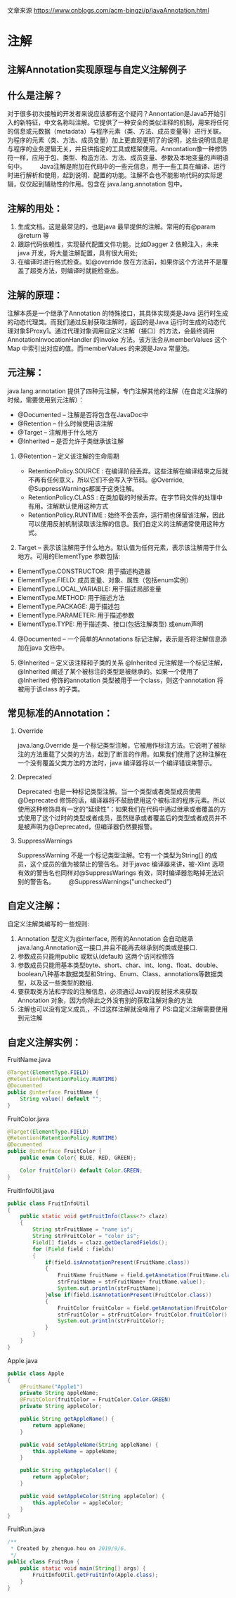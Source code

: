 

文章来源 https://www.cnblogs.com/acm-bingzi/p/javaAnnotation.html

# 注解

## 注解Annotation实现原理与自定义注解例子

## 什么是注解？

对于很多初次接触的开发者来说应该都有这个疑问？Annontation是Java5开始引入的新特征，中文名称叫注解。它提供了一种安全的类似注释的机制，用来将任何的信息或元数据（metadata）与程序元素（类、方法、成员变量等）进行关联。为程序的元素（类、方法、成员变量）加上更直观更明了的说明，这些说明信息是与程序的业务逻辑无关，并且供指定的工具或框架使用。Annontation像一种修饰符一样，应用于包、类型、构造方法、方法、成员变量、参数及本地变量的声明语句中。
　　Java注解是附加在代码中的一些元信息，用于一些工具在编译、运行时进行解析和使用，起到说明、配置的功能。注解不会也不能影响代码的实际逻辑，仅仅起到辅助性的作用。包含在 java.lang.annotation 包中。

## 注解的用处：

 1. 生成文档。这是最常见的，也是java 最早提供的注解。常用的有@param @return 等
 2. 跟踪代码依赖性，实现替代配置文件功能。比如Dagger 2 依赖注入，未来java 开发，将大量注解配置，具有很大用处;
 3. 在编译时进行格式检查。如@override 放在方法前，如果你这个方法并不是覆盖了超类方法，则编译时就能检查出。

 ## 注解的原理：

 注解本质是一个继承了Annotation 的特殊接口，其具体实现类是Java 运行时生成的动态代理类。而我们通过反射获取注解时，返回的是Java 运行时生成的动态代理对象$Proxy1。通过代理对象调用自定义注解（接口）的方法，会最终调用AnnotationInvocationHandler 的invoke 方法。该方法会从memberValues 这个Map 中索引出对应的值。而memberValues 的来源是Java 常量池。

 ## 元注解：

 java.lang.annotation 提供了四种元注解，专门注解其他的注解（在自定义注解的时候，需要使用到元注解）：
 
-  @Documented – 注解是否将包含在JavaDoc中
-  @Retention – 什么时候使用该注解
-  @Target – 注解用于什么地方
-  @Inherited – 是否允许子类继承该注解

1. @Retention – 定义该注解的生命周期
   - RetentionPolicy.SOURCE : 在编译阶段丢弃。这些注解在编译结束之后就不再有任何意义，所以它们不会写入字节码。@Override, @SuppressWarnings都属于这类注解。
   - RetentionPolicy.CLASS : 在类加载的时候丢弃。在字节码文件的处理中有用。注解默认使用这种方式
   - RetentionPolicy.RUNTIME : 始终不会丢弃，运行期也保留该注解，因此可以使用反射机制读取该注解的信息。我们自定义的注解通常使用这种方式。

  2. Target – 表示该注解用于什么地方。默认值为任何元素，表示该注解用于什么地方。可用的ElementType 参数包括:

- ElementType.CONSTRUCTOR: 用于描述构造器
- ElementType.FIELD: 成员变量、对象、属性（包括enum实例）
- ElementType.LOCAL_VARIABLE: 用于描述局部变量
- ElementType.METHOD: 用于描述方法
- ElementType.PACKAGE: 用于描述包
- ElementType.PARAMETER: 用于描述参数
- ElementType.TYPE: 用于描述类、接口(包括注解类型) 或enum声明

 4. @Documented – 一个简单的Annotations 标记注解，表示是否将注解信息添加在java 文档中。

 5. @Inherited – 定义该注释和子类的关系
     @Inherited 元注解是一个标记注解，@Inherited 阐述了某个被标注的类型是被继承的。如果一个使用了@Inherited 修饰的annotation 类型被用于一个class，则这个annotation 将被用于该class 的子类。

## 常见标准的Annotation：

1. Override

      java.lang.Override 是一个标记类型注解，它被用作标注方法。它说明了被标注的方法重载了父类的方法，起到了断言的作用。如果我们使用了这种注解在一个没有覆盖父类方法的方法时，java 编译器将以一个编译错误来警示。
2. Deprecated

     Deprecated 也是一种标记类型注解。当一个类型或者类型成员使用@Deprecated 修饰的话，编译器将不鼓励使用这个被标注的程序元素。所以使用这种修饰具有一定的“延续性”：如果我们在代码中通过继承或者覆盖的方式使用了这个过时的类型或者成员，虽然继承或者覆盖后的类型或者成员并不是被声明为@Deprecated，但编译器仍然要报警。
3. SuppressWarnings

     SuppressWarning 不是一个标记类型注解。它有一个类型为String[] 的成员，这个成员的值为被禁止的警告名。对于javac 编译器来讲，被-Xlint 选项有效的警告名也同样对@SuppressWarings 有效，同时编译器忽略掉无法识别的警告名。
　　@SuppressWarnings("unchecked")

## 自定义注解：

自定义注解类编写的一些规则:
  1. Annotation 型定义为@interface, 所有的Annotation 会自动继承java.lang.Annotation这一接口,并且不能再去继承别的类或是接口.
  2. 参数成员只能用public 或默认(default) 这两个访问权修饰
  3. 参数成员只能用基本类型byte、short、char、int、long、float、double、boolean八种基本数据类型和String、Enum、Class、annotations等数据类型，以及这一些类型的数组.
  4. 要获取类方法和字段的注解信息，必须通过Java的反射技术来获取 Annotation 对象，因为你除此之外没有别的获取注解对象的方法
  5. 注解也可以没有定义成员,，不过这样注解就没啥用了
PS:自定义注解需要使用到元注解


## 自定义注解实例：

FruitName.java

```java
@Target(ElementType.FIELD)
@Retention(RetentionPolicy.RUNTIME)
@Documented
public @interface FruitName {
	String value() default "";
}
```
FruitColor.java
```java
@Target(ElementType.FIELD)
@Retention(RetentionPolicy.RUNTIME)
@Documented
public @interface FruitColor {
	public enum Color{ BLUE, RED, GREEN};

	Color fruitColor() default Color.GREEN;
}
```

FruitInfoUtil.java
```java
public class FruitInfoUtil
{
	public static void getFruitInfo(Class<?> clazz)
	{
		String strFruitName = "name is";
		String strFruitColor = "color is";
		Field[] fields = clazz.getDeclaredFields();
		for (Field field : fields)
		{
			if(field.isAnnotationPresent(FruitName.class))
			{
				FruitName fruitName = field.getAnnotation(FruitName.class);
				strFruitName = strFruitName+ fruitName.value();
				System.out.println(strFruitName);
			}else if(field.isAnnotationPresent(FruitColor.class))
			{
				FruitColor fruitColor = field.getAnnotation(FruitColor.class);
				strFruitColor = strFruitColor+ fruitColor.fruitColor().toString();
				System.out.println(strFruitColor);
			}
		}
	}
}
```

Apple.java

```java
public class Apple
{
	@FruitName("Apple1")
	private String appleName;
	@FruitColor(fruitColor = FruitColor.Color.GREEN)
	private String appleColor;

	public String getAppleName() {
		return appleName;
	}

	public void setAppleName(String appleName) {
		this.appleName = appleName;
	}

	public String getAppleColor() {
		return appleColor;
	}

	public void setAppleColor(String appleColor) {
		this.appleColor = appleColor;
	}
}
```
FruitRun.java
```java
/**
 * Created by zhenguo.hou on 2019/9/6.
 */
public class FruitRun {
	public static void main(String[] args) {
		FruitInfoUtil.getFruitInfo(Apple.class);
	}
}
```


